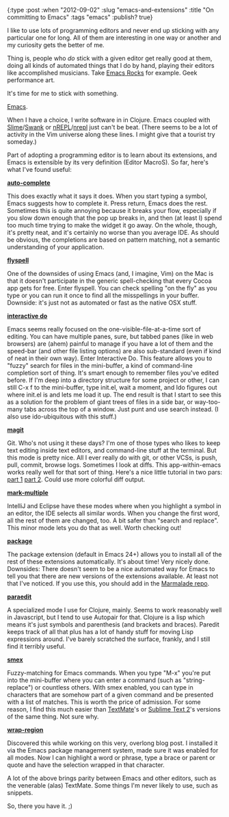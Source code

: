 {:type :post
 :when "2012-09-02"
 :slug "emacs-and-extensions"
 :title "On committing to Emacs"
 :tags "emacs"
 :publish? true}

I like to use lots of programming editors and never end up sticking
with any particular one for long. All of them are interesting in one
way or another and my curiosity gets the better of me.

Thing is, people who _do_ stick with a given editor get really good at
them, doing all kinds of automated things that I do by hand, playing
their editors like accomplished musicians. Take [Emacs Rocks][er] for
example. Geek performance art.

It's time for me to stick with something.

[Emacs][em].

When I have a choice, I write software in in Clojure. Emacs coupled
with [Slime][sl]/[Swank][sw] or [nREPL][cnr]/[nrepl][nr] just can't be
beat. (There seems to be a lot of activity in the Vim universe along
these lines. I might give that a tourist try someday.)

Part of adopting a programming editor is to learn about its
extensions, and Emacs is extensible by its very definition (Editor
MacroS). So far, here's what I've found useful:

**[auto-complete][ac]**

This does exactly what it says it does. When you start typing a
symbol, Emacs suggests how to complete it. Press return, Emacs does
the rest. Sometimes this is quite annoying because it breaks your
flow, especially if you slow down enough that the pop up breaks in,
and then (at least I) spend too much time trying to make the widget it
go away. On the whole, though, it's pretty neat, and it's certainly no
worse than you average IDE. As should be obvious, the completions are
based on pattern matching, not a semantic understanding of your
application.

**[flyspell][fs]**

One of the downsides of using Emacs (and, I imagine, Vim) on the Mac
is that it doesn't participate in the generic spell-checking that
every Cocoa app gets for free. Enter flyspell. You can check spelling
"on the fly" as you type or you can run it once to find all the
misspellings in your buffer. Downside: it's just not as automated or
fast as the native OSX stuff.

**[interactive do][ido]**

Emacs seems really focused on the one-visible-file-at-a-time sort of
editing. You can have multiple panes, sure, but tabbed panes (like in
web browsers) are (ahem) painful to manage if you have a lot of them
and the speed-bar (and other file listing options) are also
sub-standard (even if kind of neat in their own way). Enter
Interactive Do. This feature allows you to "fuzzy" search for files in
the mini-buffer, a kind of command-line completion sort of thing. It's
smart enough to remember files you've edited before. If I'm deep into
a directory structure for some project or other, I can still C-x f to
the mini-buffer, type init.el, wait a moment, and Ido figures out
where init.el is and lets me load it up. The end result is that I
start to see this as a solution for the problem of giant trees of
files in a side bar, or way-too-many tabs across the top of a
window. Just punt and use search instead. (I also use ido-ubiquitous
with this stuff.)

**[magit][mg]**

Git. Who's not using it these days? I'm one of those types who likes
to keep text editing inside text editors, and command-line stuff at
the terminal. But this mode is pretty nice. All I ever really do with
git, or other VCSs, is push, pull, commit, browse logs. Sometimes I
look at diffs. This app-within-emacs works really well for that sort
of thing. Here's a nice little tutorial in two pars: [part 1][mg1]
[part 2][mg2]. Could use more colorful diff output.

**[mark-multiple][mm]**

IntelliJ and Eclipse have these modes where when you highlight a
symbol in an editor, the IDE selects all similar words. When you
change the first word, all the rest of them are changed, too. A bit
safer than "search and replace". This minor mode lets you do that as
well. Worth checking out!

**[package][ep]**

The package extension (default in Emacs 24+) allows you to install all
of the rest of these extensions automatically. It's about time! Very
nicely done. Downsides: There doesn't seem to be a nice automated way
for Emacs to tell you that there are new versions of the extensions
available. At least not that I've noticed. If you use this, you should
add in the [Marmalade repo][marm].

**[paraedit][pe]**

A specialized mode I use for Clojure, mainly. Seems to work reasonably
well in Javascript, but I tend to use Autopair for that. Clojure is a
lisp which means it's just symbols and parenthesis (and brackets and
braces). Paredit keeps track of all that plus has a lot of handy stuff
for moving Lisp expressions around. I've barely scratched the surface,
frankly, and I still find it terribly useful.

**[smex][sx]**

Fuzzy-matching for Emacs commands. When you type "M-x" you're put into
the mini-buffer where you can enter a command (such as
"string-replace") or countless others. With smex enabled, you can type
in characters that are somehow part of a given command and be
presented with a list of matches. This is worth the price of
admission. For some reason, I find this much easier than
[TextMate][tm]'s or [Sublime Text 2][st]'s versions of the same
thing. Not sure why.

**[wrap-region][ww]**

Discovered this while working on this very, overlong blog post. I
installed it via the Emacs package management system, made sure it was
enabled for all modes. Now I can highlight a word or phrase, type a
brace or parent or quote and have the selection wrapped in that
character.

A lot of the above brings parity between Emacs and other editors, such
as the venerable (alas) TextMate. Some things I'm never likely to use,
such as snippets.

So, there you have it. ;)

[ac]: http://cx4a.org/software/auto-complete/ "Autocomplete Mode"
[cnr]: https://github.com/clojure/tools.nrepl "Clojure nREPL"
[em]: http://emacsformacosx.com "Emacs for Mac OSX"
[ep]: https://github.com/technomancy/package.el "Package"
[er]: http://emacsrocks.com "Emacs Rocks!"
[fs]: http://goo.gl/cPcED "Flyspell"
[ido]: http://emacswiki.org/emacs/InteractivelyDoThings "Ido"
[marm]: http://marmalade-repo.org "Marmalade Repo"
[md]: http://daringfireball.net/projects/markdown/ "Markdown"
[mg1]: http://goo.gl/LmPmi "Magit Tutorial 1"
[mg2]: http://goo.gl/KLrhk "Magit Tutorial 2"
[mg]: https://github.com/magit/magit "Magit"
[mm]: https://github.com/magnars/mark-multiple.el "Mark Multiple"
[nr]: https://github.com/kingtim/nrepl.el "Nrepl"
[pe]: http://emacswiki.org/emacs/ParEdit "Paredit"
[sl]: http://common-lisp.net/project/slime/ "Superior Lisp Interactive Mode"
[st]: http://www.sublimetext.com "Sublime Text"
[sw]: https://github.com/technomancy/swank-clojure "Swank"
[sx]: https://github.com/nonsequitur/smex "Smex"
[tm]: https://github.com/textmate/textmate "TextMate"
[ww]: https://github.com/rejeep/wrap-region "Wrap Region"
